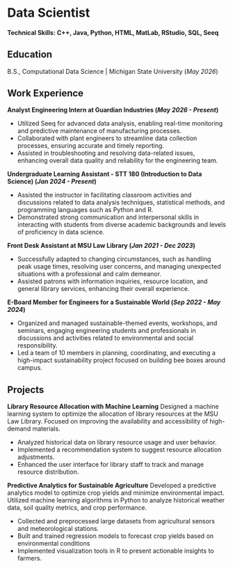 # Data Scientist  

#### Technical Skills: C++, Java, Python, HTML, MatLab, RStudio, SQL, Seeq

## Education
B.S., Computational Data Science | Michigan State University (_May 2026_) 

## Work Experience
**Analyst Engineering Intern at Guardian Industries (_May 2026 - Present_)**
- Utilized Seeq for advanced data analysis, enabling real-time monitoring and predictive maintenance of manufacturing processes.
- Collaborated with plant engineers to streamline data collection processes, ensuring accurate and timely reporting.
- Assisted in troubleshooting and resolving data-related issues, enhancing overall data quality and reliability for the engineering team.

**Undergraduate Learning Assistant - STT 180 (Introduction to Data Science) (_Jan 2024 - Present_)**
- Assisted the instructor in facilitating classroom activities and discussions related to data analysis techniques, statistical methods, and programming languages such as Python and R.
- Demonstrated strong communication and interpersonal skills in interacting with students from diverse academic backgrounds and levels of proficiency in data science.

**Front Desk Assistant at MSU Law Library (_Jan 2021 - Dec 2023_)**
- Successfully adapted to changing circumstances, such as handling peak usage times, resolving user concerns, and managing unexpected situations with a professional and calm demeanor.
- Assisted patrons with information inquiries, resource location, and general library services, enhancing their overall experience.

**E-Board Member for Engineers for a Sustainable World (_Sep 2022 - May 2024_)**
- Organized and managed sustainable-themed events, workshops, and seminars, engaging engineering students and professionals in discussions and activities related to environmental and social responsibility.
- Led a team of 10 members in planning, coordinating, and executing a high-impact sustainability project focused on building bee boxes around campus.

## Projects
**Library Resource Allocation with Machine Learning**
Designed a machine learning system to optimize the allocation of library resources at the MSU Law Library. Focused on improving the availability and accessibility of high-demand materials.
- Analyzed historical data on library resource usage and user behavior.
- Implemented a recommendation system to suggest resource allocation adjustments.
- Enhanced the user interface for library staff to track and manage resource distribution.

**Predictive Analytics for Sustainable Agriculture**
Developed a predictive analytics model to optimize crop yields and minimize environmental impact. Utilized machine learning algorithms in Python to analyze historical weather data, soil quality metrics, and crop performance.
- Collected and preprocessed large datasets from agricultural sensors and meteorological stations.
- Built and trained regression models to forecast crop yields based on environmental conditions
- Implemented visualization tools in R to present actionable insights to farmers.
